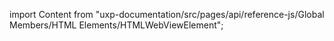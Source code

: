 
import Content from "uxp-documentation/src/pages/api/reference-js/Global Members/HTML Elements/HTMLWebViewElement";

<Content query="product=photoshop"/>
